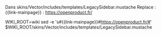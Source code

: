 

Dans skins/Vector/includes/templates/LegacySidebar.mustache
Replace : {{link-mainpage}} : https://openproduct.fr/

WIKI_ROOT=wiki
sed -e 's#{{link-mainpage}}#https://openproduct.fr/#' $WIKI_ROOT/skins/Vector/includes/templates/LegacySidebar.mustache

